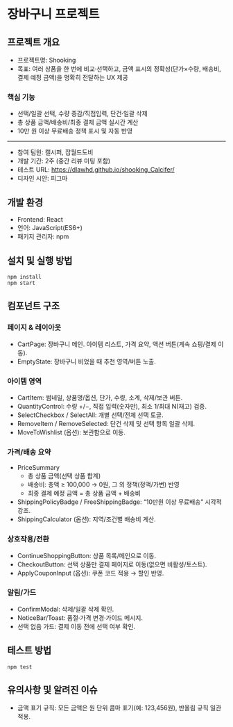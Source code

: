 # 장바구니 프로젝트

## 프로젝트 개요
- 프로젝트명: Shooking
- 목표: 여러 상품을 한 번에 비교·선택하고, 금액 표시의 정확성(단가×수량, 배송비, 결제 예정 금액)을 명확히 전달하는 UX 제공
  
### 핵심 기능
- 선택/일괄 선택, 수량 증감/직접입력, 단건·일괄 삭제
- 총 상품 금액/배송비/최종 결제 금액 실시간 계산
- 10만 원 이상 무료배송 정책 표시 및 자동 반영
---
- 참여 팀원: 캘시퍼, 잡월드도비
- 개발 기간: 2주 (중간 리뷰 미팅 포함)
- 테스트 URL: https://dlawhd.github.io/shooking_Calcifer/
- 디자인 시안: 피그마

## 개발 환경
- Frontend: React
- 언어: JavaScript(ES6+)
- 패키지 관리자: npm

## 설치 및 실행 방법

```
npm install
npm start
```

## 컴포넌트 구조

### 페이지 & 레이아웃
- CartPage: 장바구니 메인. 아이템 리스트, 가격 요약, 액션 버튼(계속 쇼핑/결제 이동).
- EmptyState: 장바구니 비었을 때 추천 영역/버튼 노출.

### 아이템 영역
- CartItem: 썸네일, 상품명/옵션, 단가, 수량, 소계, 삭제/보관 버튼.
- QuantityControl: 수량 +/−, 직접 입력(숫자만), 최소 1/최대 N(재고) 검증.
- SelectCheckbox / SelectAll: 개별 선택/전체 선택 토글.
- RemoveItem / RemoveSelected: 단건 삭제 및 선택 항목 일괄 삭제.
- MoveToWishlist (옵션): 보관함으로 이동.

### 가격/배송 요약
- PriceSummary
  - 총 상품 금액(선택 상품 합계)
  - 배송비: 총액 ≥ 100,000 → 0원, 그 외 정책(정액/가변) 반영
  - 최종 결제 예정 금액 = 총 상품 금액 + 배송비
- ShippingPolicyBadge / FreeShippingBadge: “10만원 이상 무료배송” 시각적 강조.
- ShippingCalculator (옵션): 지역/조건별 배송비 계산.

### 상호작용/전환
- ContinueShoppingButton: 상품 목록/메인으로 이동.
- CheckoutButton: 선택 상품만 결제 페이지로 이동(없으면 비활성/토스트).
- ApplyCouponInput (옵션): 쿠폰 코드 적용 → 할인 반영.

### 알림/가드
- ConfirmModal: 삭제/일괄 삭제 확인.
- NoticeBar/Toast: 품절·가격 변경·가이드 메시지.
- 선택 없음 가드: 결제 이동 전에 선택 여부 확인.

## 테스트 방법

```
npm test
```

## 유의사항 및 알려진 이슈
- 금액 표기 규칙: 모든 금액은 원 단위 콤마 표기(예: 123,456원), 반올림 규칙 일관 적용.
